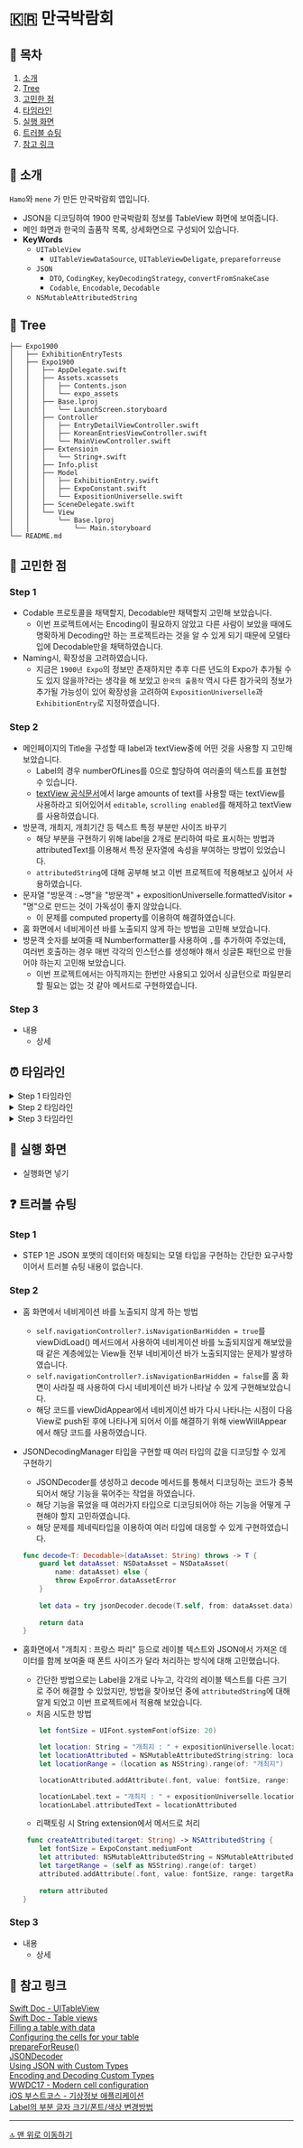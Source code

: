 # 🇰🇷 만국박람회

## 📖 목차
1. [소개](#-소개)
2. [Tree](#-tree)
3. [고민한 점](#-고민한-점)
4. [타임라인](#-타임라인)
5. [실행 화면](#-실행-화면)
6. [트러블 슈팅](#-트러블-슈팅)
7. [참고 링크](#-참고-링크)

## 🌱 소개

`Hamo`와 `mene` 가 만든 만국박람회 앱입니다.

- JSON을 디코딩하여 1900 만국박람회 정보를 TableView 화면에 보여줍니다.
- 메인 화면과 한국의 출품작 목록, 상세화면으로 구성되어 있습니다.
- **KeyWords**
  - `UITableView`
      - `UITableViewDataSource`, `UITableViewDeligate`, `prepareforreuse`
  - `JSON`
      - `DTO`, `CodingKey`, `keyDecodingStrategy`, `convertFromSnakeCase`
      - `Codable`, `Encodable`, `Decodable`
  - `NSMutableAttributedString`
  

## 🌲 Tree

```
├── Expo1900
│   ├── ExhibitionEntryTests
│   ├── Expo1900
│   │   ├── AppDelegate.swift
│   │   ├── Assets.xcassets
│   │   │   ├── Contents.json
│   │   │   └── expo_assets
│   │   ├── Base.lproj
│   │   │   └── LaunchScreen.storyboard
│   │   ├── Controller
│   │   │   ├── EntryDetailViewController.swift
│   │   │   ├── KoreanEntriesViewController.swift
│   │   │   └── MainViewController.swift
│   │   ├── Extensioin
│   │   │   └── String+.swift
│   │   ├── Info.plist
│   │   ├── Model
│   │   │   ├── ExhibitionEntry.swift
│   │   │   ├── ExpoConstant.swift
│   │   │   └── ExpositionUniverselle.swift
│   │   ├── SceneDelegate.swift
│   │   └── View
│   │       └── Base.lproj
│   │           └── Main.storyboard
└── README.md
```
 
## 👀 고민한 점

### Step 1

- Codable 프로토콜을 채택할지, Decodable만 채택할지 고민해 보았습니다.
    - 이번 프로젝트에서는 Encoding이 필요하지 않았고 다른 사람이 보았을 때에도 명확하게 Decoding만 하는 프로젝트라는 것을 알 수 있게 되기 때문에 모델타입에 Decodable만을 채택하였습니다.
- Naming시, 확장성을 고려하였습니다.
    - 지금은 `1900년 Expo`의 정보만 존재하지만 추후 다른 년도의 Expo가 추가될 수도 있지 않을까?라는 생각을 해 보았고 `한국의 출품작` 역시 다른 참가국의 정보가 추가될 가능성이 있어 확장성을 고려하여 `ExpositionUniverselle`과 `ExhibitionEntry`로 지정하였습니다.

### Step 2

- 메인페이지의 Title을 구성할 때 label과 textView중에 어떤 것을 사용할 지 고민해 보았습니다.
    - Label의 경우 numberOfLines를 0으로 할당하여 여러줄의 텍스트를 표현할 수 있습니다.
    - [textView 공식문서](https://developer.apple.com/library/archive/documentation/StringsTextFonts/Conceptual/TextAndWebiPhoneOS/UsingTextClasses/UsingTextClasses.html)에서 large amounts of text를 사용할 때는 textView를 사용하라고 되어있어서 `editable`, `scrolling enabled`를 해제하고 textView를 사용하였습니다.
- 방문객, 개최지, 개최기간 등 텍스트 특정 부분만 사이즈 바꾸기
    - 해당 부분을 구현하기 위해 label을 2개로 분리하여 따로 표시하는 방법과 attributedText를 이용해서 특정 문자열에 속성을 부여하는 방법이 있었습니다.
    - `attributedString`에 대해 공부해 보고 이번 프로젝트에 적용해보고 싶어서 사용하였습니다.
- 문자열 "방문객 : ~명"을 "방문객" + expositionUniverselle.formattedVisitor + "명"으로 만드는 것이 가독성이 좋지 않았습니다.
    - 이 문제를 computed property를 이용하여 해결하였습니다.
- 홈 화면에서 네비게이션 바를 노출되지 않게 하는 방법을 고민해 보았습니다.
- 방문객 숫자를 보여줄 때 Numberformatter를 사용하여 `,`를 추가하여 주었는데, 여러번 호출하는 경우 매번 각각의 인스턴스를 생성해야 해서 싱글톤 패턴으로 만들어야 하는지 고민해 보았습니다.
    - 이번 프로젝트에서는 아직까지는 한번만 사용되고 있어서 싱글턴으로 파일분리 할 필요는 없는 것 같아 메서드로 구현하였습니다.

### Step 3

- 내용
    - 상세
## ⏰ 타임라인

<details>
<summary>Step 1 타임라인</summary>
    
- **221018**
    - Asset 추가
    - ExibitionEntry 구조체 구현
    - ExpositionUniverselle 구조체 구현
    - Step1 PR 리뷰 요청
        - [PR보러가기](https://github.com/yagom-academy/ios-exposition-universelle/pull/203)

</details>
    
<details>
<summary>Step 2 타임라인</summary>   
    
### Step 2

- **221019**
    - 메인화면 스크롤 뷰 레이아웃 구성, MainViewController IBOulet 연결
    - json파일에서 expo정보를 불러오는 fetchExpoInformation 메서드 구현
    - 화면에 보여질 텍스트를 설정하는 setTextToDisplay() 메서드 구현
    - 한국의 출품작 KoreanEntriesViewController 생성하고 IBOutlet 설정
    - JSON 파일에서 한국의 출품작을 불러오는 fetchKoreanEntries() 메서드 구현
    - KoreanEntriesViewController UITableViewDataSource required 메서드 구현
    - 출품작 상세 뷰 컨트롤러 EntryDetailViewController 구현 및 아울렛 연결
    - 출KoreanEntriesViewController 뷰 컨트롤러에서 디테일 뷰 컨트롤러로 이동하는 메서드 구현
    - EntryDetail View로 데이터 전달을 위한 prepare() 메서드 구현
    - EntryDetailViewController에서 상세정보를 보여주는 setViewToDisplay() 메서드 구현
    - UIViewController verticalStackView height constraint 생성
    - MainViewController에서 NavigationBar 나타나지 않도록 수정
    - 특정 텍스트만 font 크기 변경기능 attributedText 이용하여 구현
    - MainViewController에서 방문자 수  NumberFormatter적용
    - titleLabel 텍스트 줄바꿈 및 크기 변경
    - String+ createAttributed() 메서드 구현
    - ExpoConstant name space 추가 및 수정
    - MVC, extension 폴더 생성하고 파일 재배치
    - JSON디코딩 코드 중복을 줄이기 위해 JSONDecodingManager 클래스 구현
    - Step2 PR 리뷰 요청
        - [PR보러가기](https://github.com/yagom-academy/ios-exposition-universelle/pull/214)
</details>
 
<details>
<summary>Step 3 타임라인</summary>   
    
### Step 3


    
 </details>
    
## 📱 실행 화면

- 실행화면 넣기

## ❓ 트러블 슈팅

### Step 1

- STEP 1은 JSON 포맷의 데이터와 매칭되는 모델 타입을 구현하는 간단한 요구사항이어서 트러블 슈팅 내용이 없습니다.

### Step 2

- 홈 화면에서 네비게이션 바를 노출되지 않게 하는 방법
   - `self.navigationController?.isNavigationBarHidden = true`를 viewDidLoad() 메서드에서 사용하여 네비게이션 바를 노출되지않게 해보았을 때 같은 계층에있는 View들 전부 네비게이션 바가 노출되지않는 문제가 발생하였습니다.
   - `self.navigationController?.isNavigationBarHidden = false`를 홈 화면이 사라질 때 사용하여 다시 네비게이션 바가 나타날 수 있게 구현해보았습니다.
   - 해당 코드를 viewDidAppear에서 네비게이션 바가 다시 나타나는 시점이 다음 View로 push된 후에 나타나게 되어서 이를 해결하기 위해 viewWillAppear에서 해당 코드를 사용하였습니다.
   
- JSONDecodingManager 타입을 구현할 때 여러 타입의 값을 디코딩할 수 있게 구현하기
    - JSONDecoder를 생성하고 decode 메서드를 통해서 디코딩하는 코드가 중복되어서 해당 기능을 묶어주는 작업을 하였습니다.
    - 해당 기능을 묶었을 때 여러가지 타입으로 디코딩되어야 하는 기능을 어떻게 구현해야 할지 고민하였습니다.
    - 해당 문제를 제네릭타입을 이용하여 여러 타입에 대응할 수 있게 구현하였습니다.
    ```swift
    func decode<T: Decodable>(dataAsset: String) throws -> T {
        guard let dataAsset: NSDataAsset = NSDataAsset(
            name: dataAsset) else {
            throw ExpoError.dataAssetError
        }
        
        let data = try jsonDecoder.decode(T.self, from: dataAsset.data)
        
        return data
    }
    ```

- 홈화면에서 "개최지 : 프랑스 파리" 등으로 레이블 텍스트와 JSON에서 가져온 데이터를 함께 보여줄 때 폰트 사이즈가 달라 처리하는 방식에 대해 고민했습니다.
    - 간단한 방법으로는 Label을 2개로 나누고, 각각의 레이블 텍스트를 다른 크기로 주어 해결할 수 있었지만, 방법을 찾아보던 중에 `attributedString`에 대해 알게 되었고 이번 프로젝트에서 적용해 보았습니다.
    - 처음 시도한 방법
    ```swift
        let fontSize = UIFont.systemFont(ofSize: 20)

        let location: String = "개최지 : " + expositionUniverselle.location
        let locationAttributed = NSMutableAttributedString(string: location)
        let locationRange = (location as NSString).range(of: "개최지")

        locationAttributed.addAttribute(.font, value: fontSize, range: locationRange)

        locationLabel.text = "개최지 : " + expositionUniverselle.location
        locationLabel.attributedText = locationAttributed
    ```
    - 리팩토링 시 String extension에서 메서드로 처리
    ```swift
     func createAttributed(target: String) -> NSAttributedString {
        let fontSize = ExpoConstant.mediumFont
        let attributed: NSMutableAttributedString = NSMutableAttributedString(string: self)
        let targetRange = (self as NSString).range(of: target)
        attributed.addAttribute(.font, value: fontSize, range: targetRange)
        
        return attributed
    }
    ```

### Step 3

- 내용
    - 상세

## 🔗 참고 링크

[Swift Doc - UITableView](https://developer.apple.com/documentation/uikit/uitableview)  
[Swift Doc - Table views](https://developer.apple.com/documentation/uikit/views_and_controls/table_views)  
[Filling a table with data](https://developer.apple.com/documentation/uikit/views_and_controls/table_views/filling_a_table_with_data)  
[Configuring the cells for your table](https://developer.apple.com/documentation/uikit/views_and_controls/table_views/configuring_the_cells_for_your_table)  
[prepareForReuse()](https://developer.apple.com/documentation/uikit/uitableviewcell/1623223-prepareforreuse)  
[JSONDecoder](https://developer.apple.com/documentation/foundation/jsondecoder)  
[Using JSON with Custom Types](https://developer.apple.com/documentation/foundation/archives_and_serialization/using_json_with_custom_types)  
[Encoding and Decoding Custom Types](https://developer.apple.com/documentation/foundation/archives_and_serialization/encoding_and_decoding_custom_types)  
[WWDC17 - Modern cell configuration](https://developer.apple.com/videos/play/wwdc2020/10027/)  
[iOS 부스트코스 - 기상정보 애플리케이션](https://www.boostcourse.org/mo326/joinLectures/12973?isDesc=false)  
[Label의 부분 글자 크기/폰트/색상 변경방법](https://zeddios.tistory.com/m/300)  

---

[🔝 맨 위로 이동하기](#-만국박람회)
